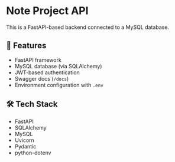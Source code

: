 # Note Project API

This is a FastAPI-based backend connected to a MySQL database.

## 🚀 Features

- FastAPI framework
- MySQL database (via SQLAlchemy)
- JWT-based authentication
- Swagger docs (`/docs`)
- Environment configuration with `.env`

## 🛠️ Tech Stack

- FastAPI
- SQLAlchemy
- MySQL
- Uvicorn
- Pydantic
- python-dotenv

